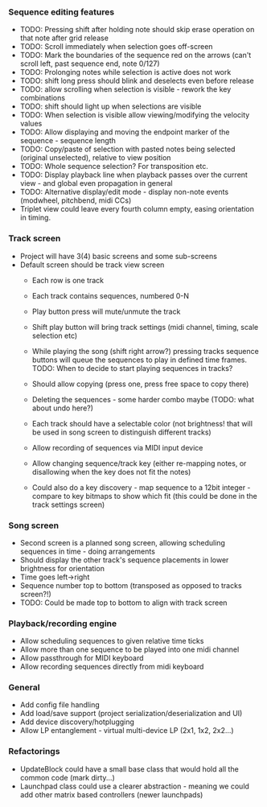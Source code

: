 
### Sequence editing features ###

* TODO: Pressing shift after holding note should skip erase operation on that note after grid release
* TODO: Scroll immediately when selection goes off-screen
* TODO: Mark the boundaries of the sequence red on the arrows (can't scroll left, past sequence end, note 0/127)
* TODO: Prolonging notes while selection is active does not work
* TODO: shift long press should blink and deselects even before release
* TODO: allow scrolling when selection is visible - rework the key combinations
* TODO: shift should light up when selections are visible
* TODO: When selection is visible allow viewing/modifying the velocity values
* TODO: Allow displaying and moving the endpoint marker of the sequence - sequence length
* TODO: Copy/paste of selection with pasted notes being selected (original unselected),
  relative to view position
* TODO: Whole sequence selection? For transposition etc.
* TODO: Display playback line when playback passes over the current view - and global even propagation in general
* TODO: Alternative display/edit mode - display non-note events (modwheel, pitchbend, midi CCs)
* Triplet view could leave every fourth column empty, easing orientation in timing.

### Track screen ###

* Project will have 3(4) basic screens and some sub-screens
* Default screen should be track view screen
  - Each row is one track
  - Each track contains sequences, numbered 0-N
  - Play button press will mute/unmute the track
  - Shift play button will bring track settings (midi channel, timing, scale selection etc)

  - While playing the song (shift right arrow?) pressing tracks sequence buttons will queue the sequences to play in defined time frames. TODO: When to decide to start playing sequences in tracks?
  - Should allow copying (press one, press free space to copy there)
  - Deleting the sequences - some harder combo maybe (TODO: what about undo here?)
  - Each track should have a selectable color (not brightness! that will be used in song screen to distinguish different tracks)
  - Allow recording of sequences via MIDI input device
  - Allow changing sequence/track key (either re-mapping notes, or disallowing when the key does not fit the notes)
  - Could also do a key discovery - map sequence to a 12bit integer - compare to key bitmaps to show which fit (this could be done in the track settings screen)

### Song screen ###

* Second screen is a planned song screen, allowing scheduling sequences in time - doing arrangements
* Should display the other track's sequence placements in lower brightness for orientation
* Time goes left->right
* Sequence number top to bottom (transposed as opposed to tracks screen?!)
* TODO: Could be made top to bottom to align with track screen


### Playback/recording engine ###

* Allow scheduling sequences to given relative time ticks
* Allow more than one sequence to be played into one midi channel
* Allow passthrough for MIDI keyboard
* Allow recording sequences directly from midi keyboard

### General ###
* Add config file handling
* Add load/save support (project serialization/deserialization and UI)
* Add device discovery/hotplugging
* Allow LP entanglement - virtual multi-device LP (2x1, 1x2, 2x2...)

### Refactorings ###
* UpdateBlock could have a small base class that would hold all the common code (mark dirty...)
* Launchpad class could use a clearer abstraction - meaning we could add other matrix based controllers (newer launchpads)
